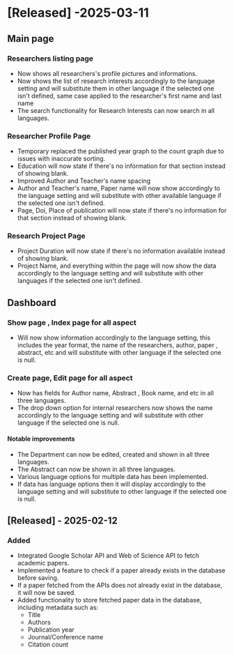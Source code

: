 

# [Released] -2025-03-11

## Main page

### Researchers listing page
- Now shows all researchers's profile pictures and informations.
- Now shows the list of research interests accordingly to the language setting and will substitute them in other language if the selected one isn't defined, same case applied to the researcher's first name and last name
- The search functionality for Research Interests can now search in all languages.

### Researcher Profile Page
- Temporary replaced the published year graph to the count graph due to issues with inaccurate sorting.
- Education will now state if there's no information for that section instead of showing blank.
- Improved Author and Teacher's name spacing
- Author and Teacher's name, Paper name will now show accordingly to the language setting and will substitute with other available language if the selected one isn't defined.
- Page, Doi, Place of publication will now state if there's no information for that section instead of showing blank.

### Research Project Page
- Project Duration will now state if there's no information available instead of showing blank.
- Project Name, and everything within the page will now show the data accordingly to the language setting and will substitute with other languages if the selected one isn't defined.

## Dashboard

### Show page , Index page for all aspect
- Will now show information accordingly to the language setting, this includes the year format, the name of the researchers, author, paper , abstract, etc and will substitute with other language if the selected one is null.

### Create page, Edit page for all aspect
- Now has fields for Author name, Abstract , Book name, and etc in all three languages.
- The drop down option for internal researchers now shows the name accordingly to the language setting and will substitute with other language if the selected one is null.

#### Notable improvements
- The Department can now be edited, created and shown in all three languages.
- The Abstract can now be shown in all three languages.
- Various language options for multiple data has been implemented.
- If data has language options then it will display accordingly to the language setting and will substitute to other language if the selected one is null.


## [Released] - 2025-02-12

### Added
- Integrated Google Scholar API and Web of Science API to fetch academic papers.
- Implemented a feature to check if a paper already exists in the database before saving.
- If a paper fetched from the APIs does not already exist in the database, it will now be saved.
- Added functionality to store fetched paper data in the database, including metadata such as:
  - Title
  - Authors
  - Publication year
  - Journal/Conference name
  - Citation count